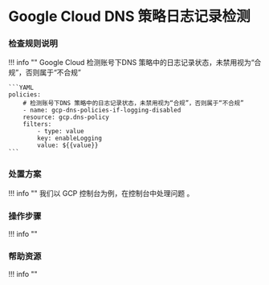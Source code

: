 # Google Cloud DNS 策略日志记录检测

### 检查规则说明
!!! info ""
    Google Cloud 检测账号下DNS 策略中的日志记录状态，未禁用视为“合规”，否则属于“不合规”
    
    ```YAML
    policies:
        # 检测账号下DNS 策略中的日志记录状态，未禁用视为“合规”，否则属于“不合规”
        - name: gcp-dns-policies-if-logging-disabled
        resource: gcp.dns-policy
        filters:
            - type: value
            key: enableLogging
            value: ${{value}}
    ```

    
### 处置方案
!!! info ""
    我们以 GCP 控制台为例，在控制台中处理问题 。


### 操作步骤
!!! info ""




### 帮助资源
!!! info ""
    